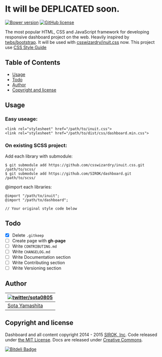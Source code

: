 # It will be DEPLICATED soon.


[![Bower version](https://badge.fury.io/bo/dashboards.svg)](http://badge.fury.io/bo/dashboards)
[![GitHub license](https://img.shields.io/badge/license-MIT-blue.svg)](https://raw.githubusercontent.com/SIROK/dashboards/master/LICENSE)

The most popular HTML, CSS and JavaScript framework for developing responsive dashboard project on the web. Heavily inspired by [twbs/bootstrap](https://github.com/twbs/bootstrap). It will be used with  [csswizardry/inuit.css](https://github.com/csswizardry/inuit.css/) now. This project use [CSS Style Guide](http://cssguidelin.es/)

## Table of Contents

- [Usage](#usage)
- [Todo](#todo)
- [Author](#author)
- [Copyright and license](#copyright-and-license)

## Usage

### Easy useage:

    <link rel="stylesheet" href="/path/to/inuit.css">
    <link rel="stylesheet" href="/path/to/dist/css/dashboard.min.css">

### On existing SCSS project:

Add each library with submodule:

    $ git submodule add https://github.com/csswizardry/inuit.css.git /path/to/scss/
    $ git submodule add https://github.com/SIROK/dashboard.git /path/to/scss/

@import each libraries:

    @import "/path/to/inuit";
    @import "/path/to/dashboard";

    // Your original style code below


## Todo

- [x] Delete `.gitkeep`
- [ ] Create page with **gh-page**
- [ ] Write `CONTRIBUTING.md`
- [ ] Write `CHANGELOG.md`
- [ ] Write Documentation section
- [ ] Write Contributing section
- [ ] Write Versioning section

## Author

| [![twitter/sota0805](http://2.gravatar.com/avatar/1819ffcc36875ddbf8df81532d832a2b?s=70)](http://twitter.com/sota0805 "Follow @sota0805 on Twitter") |
|---|
| [Sota Yamashita](http://sota0805.github.io/) |

## Copyright and license

Dashboard and all content copyright 2014 - 2015 [SIROK, Inc](http://sirok.co.jp/). Code released under [the MIT License](LICENSE). Docs are released under [Creative Commons](http://creativecommons.org/licenses/by-nc/4.0/).


[![Bitdeli Badge](https://d2weczhvl823v0.cloudfront.net/SIROK/dashboards/trend.png)](https://bitdeli.com/free "Bitdeli Badge")

